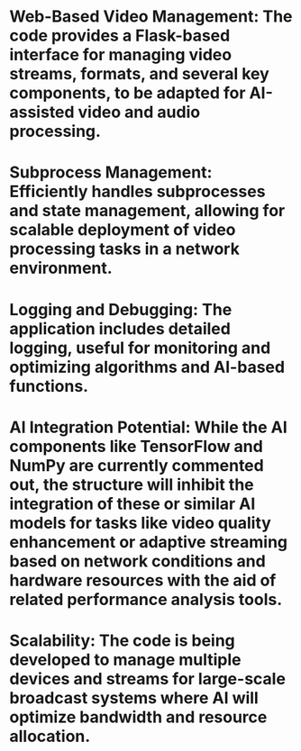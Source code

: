 # Web-Based Video Management: The code provides a Flask-based interface for managing video streams, formats, and several key components, to be adapted for AI-assisted video and audio processing.

# Subprocess Management: Efficiently handles subprocesses and state management, allowing for scalable deployment of video processing tasks in a network environment.

# Logging and Debugging: The application includes detailed logging, useful for monitoring and optimizing algorithms and AI-based functions.

# AI Integration Potential: While the AI components like TensorFlow and NumPy are currently commented out, the structure will inhibit the integration of these or similar AI models for tasks like video quality enhancement or adaptive streaming based on network conditions and hardware resources with the aid of related performance analysis tools.

# Scalability: The code is being developed to manage multiple devices and streams for large-scale broadcast systems where AI will optimize bandwidth and resource allocation.
